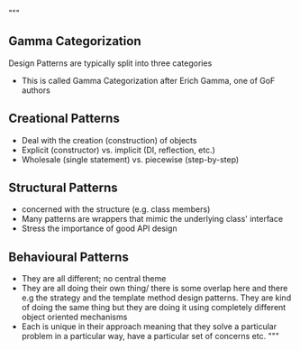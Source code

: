 """

Gamma Categorization
--------------------
Design Patterns are typically split into three categories
- This is called Gamma Categorization after Erich Gamma, one of GoF authors

Creational Patterns 
-------------------
- Deal with the creation (construction) of objects
- Explicit (constructor) vs. implicit (DI, reflection, etc.)
- Wholesale (single statement) vs. piecewise (step-by-step)

Structural Patterns
-------------------
- concerned with the structure (e.g. class members)
- Many patterns are wrappers that mimic the underlying class' interface
- Stress the importance of good API design

Behavioural Patterns
--------------------

- They are all different; no central theme 
- They are all doing their own thing/ there is some overlap here and there e.g the strategy
and the template method design patterns. They are kind of doing the same thing but they are doing it using completely different object oriented mechanisms
- Each is unique in their approach meaning that they solve a particular problem in a particular way, have a particular set of concerns etc.
"""
